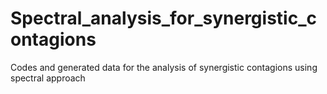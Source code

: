 # Spectral_analysis_for_synergistic_contagions
Codes and generated data for the analysis of synergistic contagions using spectral approach
